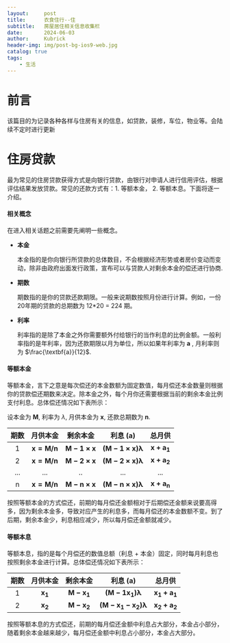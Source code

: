 ```yaml
---
layout:     post
title:      衣食住行--住
subtitle:   房屋居住相关信息收集栏
date:       2024-06-03
author:     Kubrick
header-img: img/post-bg-ios9-web.jpg
catalog: true
tags:
    - 生活
---
```

# 前言

该篇目的为记录各种各样与住房有关的信息，如贷款，装修，车位，物业等。会陆续不定时进行更新

# 住房贷款
最为常见的住房贷款获得方式是向银行贷款，由银行对申请人进行信用评估，根据评估结果发放贷款。常见的还款方式有：1. 等额本金， 2. 等额本息。下面将逐一介绍。

#### 相关概念
在进入相关话题之前需要先阐明一些概念。

- **本金**
  
    本金指的是你向银行所贷款的总体数目，不会根据经济形势或者房价变动而变动，除非由政府出面发行政策，宣布可以与贷款人对剩余本金的偿还进行协商.

- **期数**

    期数指的是你的贷款还款期限。一般来说期数按照月份进行计算。例如，一份20年期的贷款的总期数为 12*20 = 224 期。

- **利率**
    
    利率指的是除了本金之外你需要额外付给银行的当作利息的比例金额。一般利率指的是年利率，因为还款期限以月为单位，所以如果年利率为 **a** , 月利率则为 $\frac{\textbf{a}}{12}$.


#### 等额本金

等额本金，言下之意是每次偿还的本金数额为固定数值，每月偿还本金数量则根据你的贷款偿还期数来决定。除本金之外，每个月你还需要根据当前的剩余本金比例支付利息。总体偿还情况如下表所示：

设本金为 $\mathbf{M}$, 利率为 $\lambda$, 月供本金为 $\mathbf{x}$, 还款总期数为 $\mathbf{n}$.


| 期数 | 月供本金 | 剩余本金 | 利息 (a) | 总月供 |
|:---:|:---:|:---:|:---:|:---:|
|$\text{1}$|$\mathbf{x = M/n}$|$\mathbf{M - 1 \times x}$|$\mathbf{(M-1 \times x)\lambda}$|$\mathbf{x + a_1}$|
|$\text{2}$|$\mathbf{x = M/n}$|$\mathbf{M - 2 \times x}$|$\mathbf{(M-2 \times x)\lambda}$|$\mathbf{x + a_2}$|
|...|...|..|...|...|
|$\text{n}$|$\mathbf{x = M/n}$|$\mathbf{M - n \times x}$|$\mathbf{(M-n \times x)\lambda}$|$\mathbf{x + a_n}$|


按照等额本金的方式偿还，前期的每月偿还金额相对于后期偿还金额来说要高得多，因为剩余本金多，导致对应产生的利息多，而每月偿还的本金数额不变。到了后期，剩余本金少，利息相应减少，所以每月偿还金额就减少。

#### 等额本息

等额本息，指的是每个月偿还的数值总额（利息 + 本金）固定，同时每月利息也按照剩余本金进行计算。总体偿还情况如下表所示：

| 期数 | 月供本金 | 剩余本金 | 利息 (a) | 总月供 |
|:---:|:---:|:---:|:---:|:---:|
|$\text{1}$|$\mathbf{x_1}$|$\mathbf{M - x_1}$|$\mathbf{(M-1 x_1)\lambda}$|$\mathbf{x_1 + a_1}$|
|$\text{2}$|$\mathbf{x_2}$|$\mathbf{M - x_2}$|$\mathbf{(M-x_1 - x_2)\lambda}$|$\mathbf{x_2 + a_2}$|

按照等额本息的方式偿还，前期的每月偿还金额中利息占大部分，本金占小部分，随着剩余本金越来越少，每月偿还金额中利息占小部分，本金占大部分。
